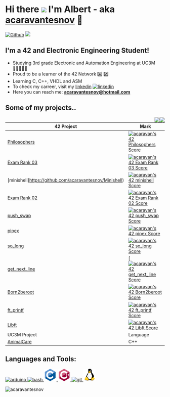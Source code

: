 # Hi there <img src="https://raw.githubusercontent.com/MartinHeinz/MartinHeinz/master/wave.gif" width="30px"> I'm Albert - aka [acaravantesnov](https://github.com/acaravantesnov) 🚀

[![Github](https://img.shields.io/github/followers/acaravantesnov?label=Follow&style=social)](https://github.com/acaravantesnov)
![](https://visitor-badge.laobi.icu/badge?page_id=acaravantesnov.acaravantesnov)

## I'm a 42 and Electronic Engineering Student!

-  Studying 3rd grade Electronic and Automation Engineering at UC3M 👨🏻‍🎓🇪🇸
-  Proud to be a learner of the 42 Network 4️⃣ 2️⃣
-  Learning C, C++, VHDL and ASM
-  To check my carreer, visit my [linkedin](https://www.linkedin.com/in/albertocaravantes/)   [<img alt="linkedin" width="12px" src="https://upload.wikimedia.org/wikipedia/commons/c/ca/LinkedIn_logo_initials.png" />](https://github.com/acaravantesnov)
-  Here you can reach me: **acaravantesnov@hotmail.com**

## Some of my projects..

<a href="https://github.com/acaravantesnov/42-Cursus">
  <img align="right" src="https://badge42.herokuapp.com/api/stats/acaravan?privacyName=true" />
</a>
<a href="https://github.com/42-Cursus/C-Piscine">
  <img align="right" src="https://badge42.herokuapp.com/api/stats/acaravan?cursus=C%20Piscine&privacyName=true" />
</a>

| 42 Project       | Mark                                                                                                                                          |
|---------------|--------------------------------------------------------------------------------------------------------------------------------------------------|
| [Philosophers](https://github.com/acaravantesnov/42-Cursus/tree/main/Philosophers)         | [![acaravan's 42 Philosophers Score](https://badge42.vercel.app/api/v2/cl2mpbcdo004009l6d3xsxvnu/project/2493843)](https://github.com/JaeSeoKim/badge42)                  |
| [Exam Rank 03](https://github.com/acaravantesnov)         | [![acaravan's 42 Exam Rank 03 Score](https://badge42.vercel.app/api/v2/cl2mpbcdo004009l6d3xsxvnu/project/2510726)](https://github.com/JaeSeoKim/badge42)                  |
| [minishell]https://github.com/acaravantesnov/Minishell)         | [![acaravan's 42 minishell Score](https://badge42.vercel.app/api/v2/cl2mpbcdo004009l6d3xsxvnu/project/2493847)](https://github.com/JaeSeoKim/badge42)                  |
| [Exam Rank 02](https://github.com/acaravantesnov)         | [![acaravan's 42 Exam Rank 02 Score](https://badge42.vercel.app/api/v2/cl2mpbcdo004009l6d3xsxvnu/project/2448202)](https://github.com/JaeSeoKim/badge42)                  |
| [push_swap](https://github.com/acaravantesnov/42-Cursus/tree/main/push_swap)         | [![acaravan's 42 push_swap Score](https://badge42.vercel.app/api/v2/cl2mpbcdo004009l6d3xsxvnu/project/2343308)](https://github.com/JaeSeoKim/badge42)                  |
| [pipex](https://github.com/acaravantesnov/42-Cursus/tree/main/pipex)         | [![acaravan's 42 pipex Score](https://badge42.vercel.app/api/v2/cl2mpbcdo004009l6d3xsxvnu/project/2425647)](https://github.com/JaeSeoKim/badge42)                  |
| [so_long](https://github.com/acaravantesnov/42-Cursus/tree/main/so_long)         | [![acaravan's 42 so_long Score](https://badge42.vercel.app/api/v2/cl2mpbcdo004009l6d3xsxvnu/project/2326943)](https://github.com/JaeSeoKim/badge42)                  |
| [get_next_line](https://github.com/acaravantesnov/42-Cursus/tree/main/get_next_line)         | [[![acaravan's 42 get_next_line Score](https://badge42.vercel.app/api/v2/cl2mpbcdo004009l6d3xsxvnu/project/2293106)](https://github.com/JaeSeoKim/badge42)                  |
| [Born2beroot](https://github.com/acaravantesnov/42-Cursus/tree/main/Born2beroot)         | [![acaravan's 42 Born2beroot Score](https://badge42.vercel.app/api/v2/cl2mpbcdo004009l6d3xsxvnu/project/2292463)](https://github.com/JaeSeoKim/badge42)                  |
| [ft_printf](https://github.com/acaravantesnov/42-Cursus/tree/main/ft_printf)         | [![acaravan's 42 ft_printf Score](https://badge42.vercel.app/api/v2/cl2mpbcdo004009l6d3xsxvnu/project/2189009)](https://github.com/JaeSeoKim/badge42)                  |
| [Libft](https://github.com/acaravantesnov/42-Cursus/tree/main/libft)         | [![acaravan's 42 Libft Score](https://badge42.vercel.app/api/v2/cl2mpbcdo004009l6d3xsxvnu/project/2074198)](https://github.com/JaeSeoKim/badge42)                  |
| UC3M Project    | Language                                                                                                          |
| [AnimalCare](https://github.com/acaravantesnov/AnimalCare)         | C++                                                            |

## Languages and Tools:

<p align="left"> <a href="https://www.arduino.cc/" target="_blank" rel="noreferrer"> <img src="https://cdn.worldvectorlogo.com/logos/arduino-1.svg" alt="arduino" width="40" height="40"/> </a> <a href="https://www.gnu.org/software/bash/" target="_blank" rel="noreferrer"> <img src="https://www.vectorlogo.zone/logos/gnu_bash/gnu_bash-icon.svg" alt="bash" width="40" height="40"/> </a> <a href="https://www.cprogramming.com/" target="_blank" rel="noreferrer"> <img src="https://raw.githubusercontent.com/devicons/devicon/master/icons/c/c-original.svg" alt="c" width="40" height="40"/> </a> <a href="https://www.w3schools.com/cpp/" target="_blank" rel="noreferrer"> <img src="https://raw.githubusercontent.com/devicons/devicon/master/icons/cplusplus/cplusplus-original.svg" alt="cplusplus" width="40" height="40"/> </a> <a href="https://git-scm.com/" target="_blank" rel="noreferrer"> <img src="https://www.vectorlogo.zone/logos/git-scm/git-scm-icon.svg" alt="git" width="40" height="40"/> </a> <a href="https://www.linux.org/" target="_blank" rel="noreferrer"> <img src="https://raw.githubusercontent.com/devicons/devicon/master/icons/linux/linux-original.svg" alt="linux" width="40" height="40"/> </a> </p>

<p><img align="left" src="https://github-readme-stats.vercel.app/api/top-langs?username=acaravantesnov&show_icons=true&locale=en&layout=compact" alt="acaravantesnov" /></p>

